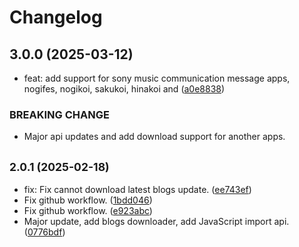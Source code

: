 # Changelog

## 3.0.0 (2025-03-12)

* feat: add support for sony music communication message apps, nogifes, nogikoi, sakukoi, hinakoi and  ([a0e8838](https://github.com/hashinami46/hashinami-cli/commit/a0e8838))


### BREAKING CHANGE

* Major api updates and add download support for another apps.

## <small>2.0.1 (2025-02-18)</small>

* fix: Fix cannot download latest blogs update. ([ee743ef](https://github.com/hashinami46/hashinami-cli/commit/ee743ef))
* Fix github workflow. ([1bdd046](https://github.com/hashinami46/hashinami-cli/commit/1bdd046))
* Fix github workflow. ([e923abc](https://github.com/hashinami46/hashinami-cli/commit/e923abc))
* Major update, add blogs downloader, add JavaScript import api. ([0776bdf](https://github.com/hashinami46/hashinami-cli/commit/0776bdf))

